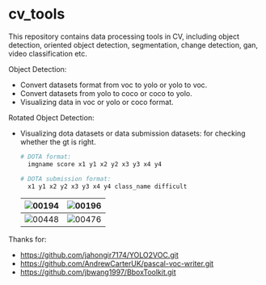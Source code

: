 # cv_tools
This repository contains data processing tools in CV, including object detection, oriented object detection, segmentation, change detection, gan, video classification etc.   

Object Detection:

- Convert datasets format from voc  to yolo or yolo to voc.
- Convert datasets from yolo to coco or coco to yolo.
- Visualizing data in voc or yolo or coco format.



Rotated Object Detection:

- Visualizing dota datasets or data submission datasets: for checking whether the gt is right.

  ```python
  # DOTA format: 
  	imgname score x1 y1 x2 y2 x3 y3 x4 y4
  
  # DOTA submission format: 
  	x1 y1 x2 y2 x3 y3 x4 y4 class_name difficult
  ```

  | ![00194](https://typora-images-1302473945.cos.ap-chengdu.myqcloud.com/images/202211181526270.jpg) | ![00196](https://typora-images-1302473945.cos.ap-chengdu.myqcloud.com/images/202211181526495.jpg) |
  | ------------------------------------------------------------ | ------------------------------------------------------------ |
  | ![00448](https://typora-images-1302473945.cos.ap-chengdu.myqcloud.com/images/202211181527139.jpg) | ![00476](https://typora-images-1302473945.cos.ap-chengdu.myqcloud.com/images/202211181527689.jpg) |
  
  



Thanks for:

- https://github.com/jahongir7174/YOLO2VOC.git
- https://github.com/AndrewCarterUK/pascal-voc-writer.git
- https://github.com/jbwang1997/BboxToolkit.git
